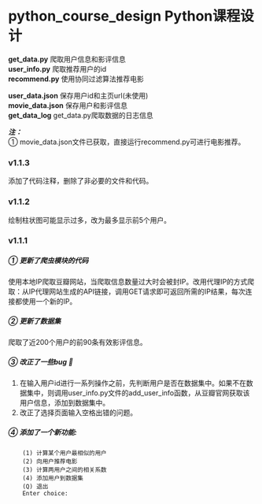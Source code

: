 # python_course_design Python课程设计 
**get_data.py** 爬取用户信息和影评信息  
**user_info.py** 爬取推荐用户的id  
**recommend.py** 使用协同过滤算法推荐电影

**user_data.json** 保存用户id和主页url(未使用)  
**movie_data.json** 保存用户和影评信息  
**get_data_log** get_data.py爬取数据的日志信息

***注：***   
① movie_data.json文件已获取，直接运行recommend.py可进行电影推荐。  

### v1.1.3
添加了代码注释，删除了非必要的文件和代码。

### v1.1.2
绘制柱状图可能显示过多，改为最多显示前5个用户。

### v1.1.1
##### ① 更新了爬虫模块的代码
使用本地IP爬取豆瓣网站，当爬取信息数量过大时会被封IP。改用代理IP的方式爬取：从IP代理网站生成的API链接，调用GET请求即可返回所需的IP结果，每次连接都使用一个新的IP。

##### ② 更新了数据集
爬取了近200个用户的前90条有效影评信息。

##### ③ 改正了一些bug :bug:
1. 在输入用户id进行一系列操作之前，先判断用户是否在数据集中。如果不在数据集中，则调用user_info.py文件的add_user_info函数，从豆瓣官网获取该用户信息，添加到数据集中。
2. 改正了选择页面输入空格出错的问题。

##### ④ 添加了一个新功能:  
        (1) 计算某个用户最相似的用户
        (2) 向用户推荐电影
        (3) 计算两用户之间的相关系数
        (4) 添加用户到数据集
        (Q) 退出
        Enter choice:  
  